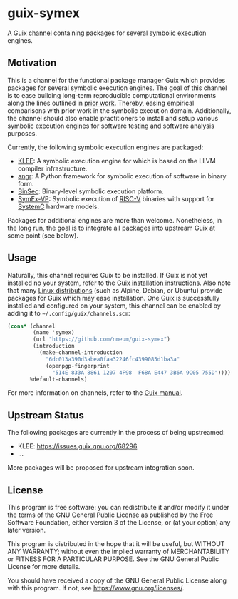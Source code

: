 # guix-symex

A [Guix] [channel][guix channel] containing packages for several [symbolic execution] engines.

## Motivation

This is a channel for the functional package manager Guix which provides packages for several symbolic execution engines.
The goal of this channel is to ease building long-term reproducible computational environments along the lines outlined in [prior work][long-term reproduce].
Thereby, easing empirical comparisons with prior work in the symbolic execution domain.
Additionally, the channel should also enable practitioners to install and setup various symbolic execution engines for software testing and software analysis purposes.

Currently, the following symbolic execution engines are packaged:

* [KLEE]: A symbolic execution engine for which is based on the LLVM compiler infrastructure.
* [angr]: A Python framework for symbolic execution of software in binary form.
* [BinSec]: Binary-level symbolic execution platform.
* [SymEx-VP]: Symbolic execution of [RISC-V] binaries with support for [SystemC] hardware models.

Packages for additional engines are more than welcome.
Nonetheless, in the long run, the goal is to integrate all packages into upstream Guix at some point (see below).

## Usage

Naturally, this channel requires Guix to be installed.
If Guix is not yet installed no your system, refer to the [Guix installation instructions][guix install].
Also note that many [Linux distributions][guix repology] (such as Alpine, Debian, or Ubuntu) provide packages for Guix which may ease installation.
One Guix is successfully installed and configured on your system, this channel can be enabled by adding it to `~/.config/guix/channels.scm`:

```scheme
(cons* (channel
        (name 'symex)
        (url "https://github.com/nmeum/guix-symex")
        (introduction
          (make-channel-introduction
            "6dc013a390d3abea0faa32246fc4399085d1ba3a"
            (openpgp-fingerprint
              "514E 833A 8861 1207 4F98  F68A E447 3B6A 9C05 755D"))))
       %default-channels)
```

For more information on channels, refer to the [Guix manual][guix channel].

## Upstream Status

The following packages are currently in the process of being upstreamed:

* KLEE: https://issues.guix.gnu.org/68296
* …

More packages will be proposed for upstream integration soon.

## License

This program is free software: you can redistribute it and/or modify it
under the terms of the GNU General Public License as published by the
Free Software Foundation, either version 3 of the License, or (at your
option) any later version.

This program is distributed in the hope that it will be useful, but
WITHOUT ANY WARRANTY; without even the implied warranty of
MERCHANTABILITY or FITNESS FOR A PARTICULAR PURPOSE. See the GNU General
Public License for more details.

You should have received a copy of the GNU General Public License along
with this program. If not, see <https://www.gnu.org/licenses/>.

[Guix]: https://guix.gnu.org
[guix channel]: https://guix.gnu.org/en/manual/devel/en/html_node/Channels.html
[symbolic execution]: https://en.wikipedia.org/wiki/Symbolic_execution
[long-term reproduce]: https://doi.org/10.1038/s41597-022-01720-9
[LLVM]: https://llvm.org/
[KLEE]: https://klee.github.io/
[SymEx-VP]: https://github.com/agra-uni-bremen/symex-vp
[RISC-V]: https://riscv.org/
[SystemC]: https://systemc.org
[angr]: https://angr.io
[BinSec]: https://github.com/binsec/binsec
[guix install]: https://guix.gnu.org/en/manual/devel/en/html_node/Installation.html
[guix repology]: https://repology.org/project/guix
